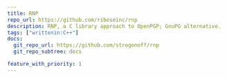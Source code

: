 ```yaml
---
title: RNP
repo_url: https://github.com/riboseinc/rnp
description: RNP, a C library approach to OpenPGP; GnuPG alternative.
tags: ["writtenin:C++"]
docs:
  git_repo_url: https://github.com/strogonoff/rnp
  git_repo_subtree: docs

feature_with_priority: 1
---
```

